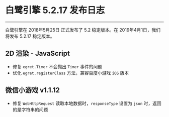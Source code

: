 # 白鹭引擎 5.2.17 发布日志


---


白鹭引擎在 2018年5月25日 正式发布了 5.2 稳定版本。在 2019年4月1日，我们将发布 5.2.17 稳定版本。

## 2D 渲染 - JavaScript 
* 修复 `egret.Timer` 不会抛出 `Timer` 事件的问题
* 优化 `egret.registerClass` 方法，兼容百度小游戏 `iOS` 版本

## 微信小游戏 v1.1.12
* 修复 `WebHttpRequest` 读取本地数据时，`responseType` 设置为 `json` 时，返回的是字符串的问题
